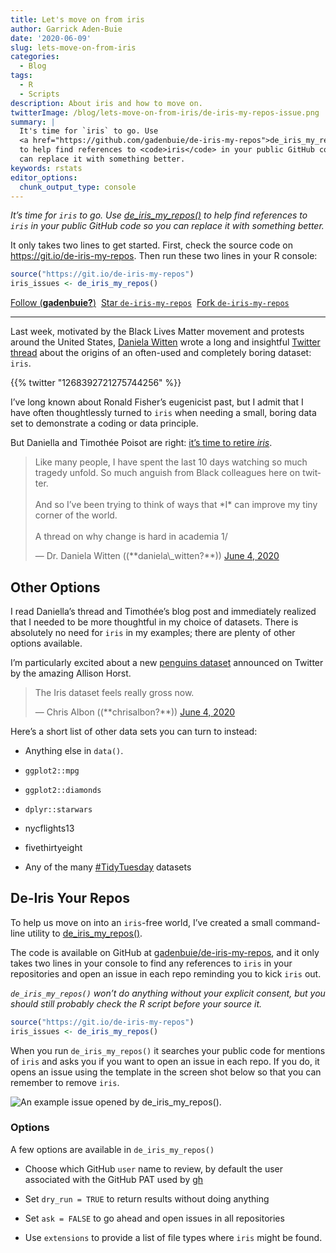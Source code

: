 ```yaml
---
title: Let's move on from iris
author: Garrick Aden-Buie
date: '2020-06-09'
slug: lets-move-on-from-iris
categories:
  - Blog
tags:
  - R
  - Scripts
description: About iris and how to move on.
twitterImage: /blog/lets-move-on-from-iris/de-iris-my-repos-issue.png
summary: |
  It's time for `iris` to go. Use
  <a href="https://github.com/gadenbuie/de-iris-my-repos">de_iris_my_repos()</a>
  to help find references to <code>iris</code> in your public GitHub code so you
  can replace it with something better.
keywords: rstats
editor_options:
  chunk_output_type: console
---
```


<!-- Links -->

<div class="lead">

*It’s time for `iris` to go. Use [de\_iris\_my\_repos()](https://github.com/gadenbuie/de-iris-my-repos) to help find references to `iris` in your public GitHub code so you can replace it with something better.*

</div>

It only takes two lines to get started.
First, check the source code on <https://git.io/de-iris-my-repos>.
Then run these two lines in your R console:

``` r
source("https://git.io/de-iris-my-repos")
iris_issues <- de_iris_my_repos()
```

<!-- https://buttons.github.io/ -->

<a class="github-button" href="https://github.com/gadenbuie" data-show-count="true" aria-label="Follow @gadenbuie on GitHub">Follow (**gadenbuie?**)</a> 
<a class="github-button" href="https://github.com/gadenbuie/de-iris-my-repos" data-icon="octicon-star" data-show-count="true" aria-label="Star gadenbuie/de-iris-my-repos on GitHub">Star <code>de-iris-my-repos</code></a> 
<a class="github-button" href="https://github.com/gadenbuie/de-iris-my-repos/fork" data-icon="octicon-repo-forked" data-show-count="true" aria-label="Fork gadenbuie/de-iris-my-repos on GitHub">Fork <code>de-iris-my-repos</code></a>

------------------------------------------------------------------------

Last week,
motivated by the Black Lives Matter movement and protests around the United States,
[Daniela Witten](https://www.danielawitten.com/)
wrote a long and insightful
[Twitter thread](https://twitter.com/daniela_witten/status/1268392721275744256)
about the origins of an often-used and completely boring dataset: `iris`.

{{% twitter "1268392721275744256" %}}

I’ve long known about Ronald Fisher’s eugenicist past,
but I admit that I have often thoughtlessly turned to `iris`
when needing a small, boring data set to demonstrate a coding or data principle.

But Daniella and Timothée Poisot are right:
[it’s time to retire *iris*](https://armchairecology.blog/iris-dataset/).

<blockquote class="twitter-tweet">
<p dir="ltr" lang="en">
Like many people, I have spent the last 10 days watching so much tragedy unfold. So much anguish from Black colleagues here on twitter. <br><br>And so I’ve been trying to think of ways that *I* can improve my tiny corner of the world. <br><br>A thread on why change is hard in academia 1/
</p>
— Dr. Daniela Witten ((**daniela\_witten?**)) <a href="https://twitter.com/daniela_witten/status/1268392721275744256?ref_src=twsrc%5Etfw">June 4, 2020</a>
</blockquote>

## Other Options

I read Daniella’s thread and Timothée’s blog post and
immediately realized that I needed to be more thoughtful in my choice of datasets.
There is absolutely no need for `iris` in my examples;
there are plenty of other options available.

I’m particularly excited about a new [penguins dataset](https://github.com/allisonhorst/penguins)
announced on Twitter by the amazing Allison Horst.

<blockquote class="twitter-tweet">
<p dir="ltr" lang="en">
The Iris dataset feels really gross now.
</p>
— Chris Albon ((**chrisalbon?**)) <a href="https://twitter.com/chrisalbon/status/1268594959436804097?ref_src=twsrc%5Etfw">June 4, 2020</a>
</blockquote>

Here’s a short list of other data sets you can turn to instead:

-   Anything else in `data()`.

-   `ggplot2::mpg`

-   `ggplot2::diamonds`

-   `dplyr::starwars`

-   <span class="pkg">nycflights13</span>

-   <span class="pkg">fivethirtyeight</span>

-   Any of the many [\#TidyTuesday](https://github.com/rfordatascience/tidytuesday) datasets

## De-Iris Your Repos

To help us move on into an `iris`-free world,
I’ve created a small command-line utility to [de\_iris\_my\_repos()](https://github.com/gadenbuie/de-iris-my-repos).

The code is available on GitHub at [gadenbuie/de-iris-my-repos](https://github.com/gadenbuie/de-iris-my-repos),
and it only takes two lines in your console to find any references to `iris`
in your repositories and open an issue in each repo reminding you to kick `iris` out.

*`de_iris_my_repos()` won’t do anything without your explicit consent, but you should still probably check the R script before your source it.*

``` r
source("https://git.io/de-iris-my-repos")
iris_issues <- de_iris_my_repos()
```

When you run `de_iris_my_repos()` it searches your public code for mentions of `iris`
and asks you if you want to open an issue in each repo.
If you do,
it opens an issue using the template in the screen shot below
so that you can remember to remove `iris`.

![An example issue opened by `de_iris_my_repos()`.](full-example-issue.png)

### Options

A few options are available in `de_iris_my_repos()`

-   Choose which GitHub `user` name to review, by default the user associated with the GitHub PAT used by [gh](https://github.com/r-lib/gh)

-   Set `dry_run = TRUE` to return results without doing anything

-   Set `ask = FALSE` to go ahead and open issues in all repositories

-   Use `extensions` to provide a list of file types where `iris` might be found.
